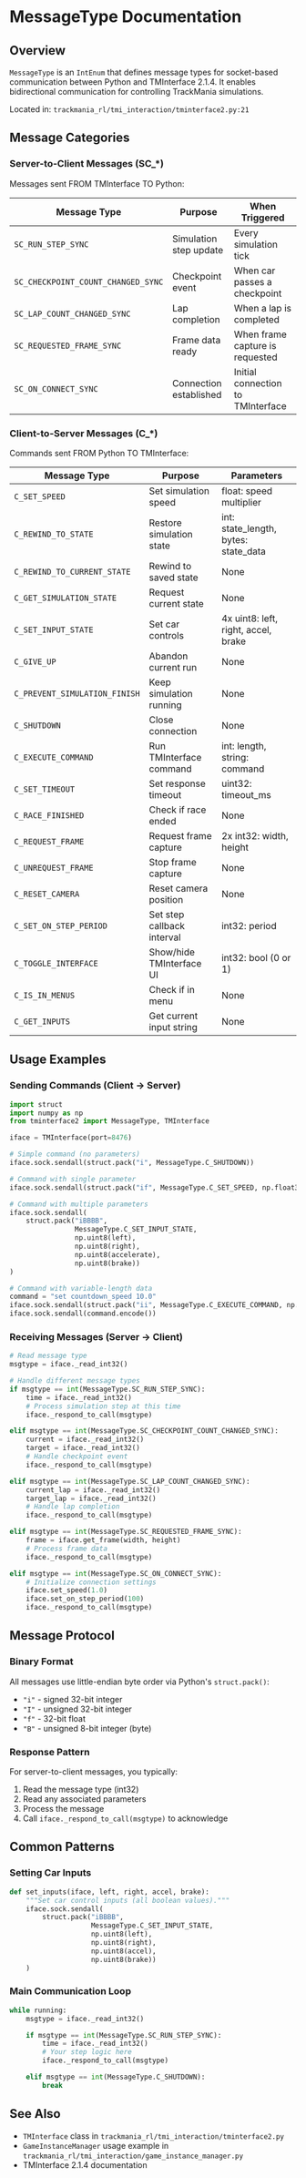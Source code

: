 ﻿# MessageType Documentation

## Overview

`MessageType` is an `IntEnum` that defines message types for socket-based communication between Python and TMInterface 2.1.4. It enables bidirectional communication for controlling TrackMania simulations.

Located in: `trackmania_rl/tmi_interaction/tminterface2.py:21`

## Message Categories

### Server-to-Client Messages (SC_*)

Messages sent FROM TMInterface TO Python:

| Message Type | Purpose | When Triggered |
|-------------|---------|----------------|
| `SC_RUN_STEP_SYNC` | Simulation step update | Every simulation tick |
| `SC_CHECKPOINT_COUNT_CHANGED_SYNC` | Checkpoint event | When car passes a checkpoint |
| `SC_LAP_COUNT_CHANGED_SYNC` | Lap completion | When a lap is completed |
| `SC_REQUESTED_FRAME_SYNC` | Frame data ready | When frame capture is requested |
| `SC_ON_CONNECT_SYNC` | Connection established | Initial connection to TMInterface |

### Client-to-Server Messages (C_*)

Commands sent FROM Python TO TMInterface:

| Message Type | Purpose | Parameters |
|-------------|---------|------------|
| `C_SET_SPEED` | Set simulation speed | float: speed multiplier |
| `C_REWIND_TO_STATE` | Restore simulation state | int: state_length, bytes: state_data |
| `C_REWIND_TO_CURRENT_STATE` | Rewind to saved state | None |
| `C_GET_SIMULATION_STATE` | Request current state | None |
| `C_SET_INPUT_STATE` | Set car controls | 4x uint8: left, right, accel, brake |
| `C_GIVE_UP` | Abandon current run | None |
| `C_PREVENT_SIMULATION_FINISH` | Keep simulation running | None |
| `C_SHUTDOWN` | Close connection | None |
| `C_EXECUTE_COMMAND` | Run TMInterface command | int: length, string: command |
| `C_SET_TIMEOUT` | Set response timeout | uint32: timeout_ms |
| `C_RACE_FINISHED` | Check if race ended | None |
| `C_REQUEST_FRAME` | Request frame capture | 2x int32: width, height |
| `C_UNREQUEST_FRAME` | Stop frame capture | None |
| `C_RESET_CAMERA` | Reset camera position | None |
| `C_SET_ON_STEP_PERIOD` | Set step callback interval | int32: period |
| `C_TOGGLE_INTERFACE` | Show/hide TMInterface UI | int32: bool (0 or 1) |
| `C_IS_IN_MENUS` | Check if in menu | None |
| `C_GET_INPUTS` | Get current input string | None |

## Usage Examples

### Sending Commands (Client → Server)

```python
import struct
import numpy as np
from tminterface2 import MessageType, TMInterface

iface = TMInterface(port=8476)

# Simple command (no parameters)
iface.sock.sendall(struct.pack("i", MessageType.C_SHUTDOWN))

# Command with single parameter
iface.sock.sendall(struct.pack("if", MessageType.C_SET_SPEED, np.float32(2.0)))

# Command with multiple parameters
iface.sock.sendall(
    struct.pack("iBBBB",
                MessageType.C_SET_INPUT_STATE,
                np.uint8(left),
                np.uint8(right),
                np.uint8(accelerate),
                np.uint8(brake))
)

# Command with variable-length data
command = "set countdown_speed 10.0"
iface.sock.sendall(struct.pack("ii", MessageType.C_EXECUTE_COMMAND, np.int32(len(command))))
iface.sock.sendall(command.encode())
```

### Receiving Messages (Server → Client)

```python
# Read message type
msgtype = iface._read_int32()

# Handle different message types
if msgtype == int(MessageType.SC_RUN_STEP_SYNC):
    time = iface._read_int32()
    # Process simulation step at this time
    iface._respond_to_call(msgtype)

elif msgtype == int(MessageType.SC_CHECKPOINT_COUNT_CHANGED_SYNC):
    current = iface._read_int32()
    target = iface._read_int32()
    # Handle checkpoint event
    iface._respond_to_call(msgtype)

elif msgtype == int(MessageType.SC_LAP_COUNT_CHANGED_SYNC):
    current_lap = iface._read_int32()
    target_lap = iface._read_int32()
    # Handle lap completion
    iface._respond_to_call(msgtype)

elif msgtype == int(MessageType.SC_REQUESTED_FRAME_SYNC):
    frame = iface.get_frame(width, height)
    # Process frame data
    iface._respond_to_call(msgtype)

elif msgtype == int(MessageType.SC_ON_CONNECT_SYNC):
    # Initialize connection settings
    iface.set_speed(1.0)
    iface.set_on_step_period(100)
    iface._respond_to_call(msgtype)
```

## Message Protocol

### Binary Format

All messages use little-endian byte order via Python's `struct.pack()`:

- `"i"` - signed 32-bit integer
- `"I"` - unsigned 32-bit integer
- `"f"` - 32-bit float
- `"B"` - unsigned 8-bit integer (byte)

### Response Pattern

For server-to-client messages, you typically:
1. Read the message type (int32)
2. Read any associated parameters
3. Process the message
4. Call `iface._respond_to_call(msgtype)` to acknowledge

## Common Patterns

### Setting Car Inputs
```python
def set_inputs(iface, left, right, accel, brake):
    """Set car control inputs (all boolean values)."""
    iface.sock.sendall(
        struct.pack("iBBBB",
                    MessageType.C_SET_INPUT_STATE,
                    np.uint8(left),
                    np.uint8(right),
                    np.uint8(accel),
                    np.uint8(brake))
    )
```

### Main Communication Loop
```python
while running:
    msgtype = iface._read_int32()

    if msgtype == int(MessageType.SC_RUN_STEP_SYNC):
        time = iface._read_int32()
        # Your step logic here
        iface._respond_to_call(msgtype)

    elif msgtype == int(MessageType.C_SHUTDOWN):
        break
```

## See Also

- `TMInterface` class in `trackmania_rl/tmi_interaction/tminterface2.py`
- `GameInstanceManager` usage example in `trackmania_rl/tmi_interaction/game_instance_manager.py`
- TMInterface 2.1.4 documentation

